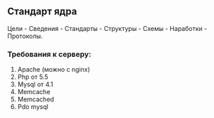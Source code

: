 ## Стандарт ядра

Цели - Сведения - Стандарты - Структуры - Схемы - Наработки - Протоколы.

### Требования к серверу: 
1. Apache (можно с nginx)
2. Php от 5.5
3. Mysql от 4.1
4. Memcache
5. Memcached
6. Pdo mysql
